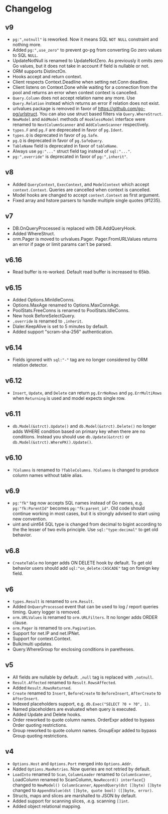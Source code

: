 # Changelog

## v9

- `pg:",notnull"` is reworked. Now it means SQL `NOT NULL` constraint and nothing more.
- Added `pg:",use_zero"` to prevent go-pg from converting Go zero values to SQL `NULL`.
- UpdateNotNull is renamed to UpdateNotZero. As previously it omits zero Go values, but it does not take in account if field is nullable or not.
- ORM supports DistinctOn.
- Hooks accept and return context.
- Client respects Context.Deadline when setting net.Conn deadline.
- Client listens on Context.Done while waiting for a connection from the pool and returns an error when context context is cancelled.
- `Query.Column` does not accept relation name any more. Use `Query.Relation` instead which returns an error if relation does not exist.
- urlvalues package is removed in favor of https://github.com/go-pg/urlstruct. You can also use struct based filters via `Query.WhereStruct`.
- `NewModel` and `AddModel` methods of `HooklessModel` interface were renamed to `NextColumnScanner` and `AddColumnScanner` respectively.
- `types.F` and `pg.F` are deprecated in favor of `pg.Ident`.
- `types.Q` is deprecated in favor of `pg.Safe`.
- `pg.Q` is deprecated in favor of `pg.SafeQuery`.
- `TableName` field is deprecated in favor of `tableName`.
- Always use `pg:"..."` struct field tag instead of `sql:"..."`.
- `pg:",override"` is deprecated in favor of `pg:",inherit"`.

## v8

- Added `QueryContext`, `ExecContext`, and `ModelContext` which accept `context.Context`. Queries are cancelled when context is cancelled.
- Model hooks are changed to accept `context.Context` as first argument.
- Fixed array and hstore parsers to handle multiple single quotes (#1235).

## v7

- DB.OnQueryProcessed is replaced with DB.AddQueryHook.
- Added WhereStruct.
- orm.Pager is moved to urlvalues.Pager. Pager.FromURLValues returns an error if page or limit params can't be parsed.

## v6.16

- Read buffer is re-worked. Default read buffer is increased to 65kb.

## v6.15

- Added Options.MinIdleConns.
- Options.MaxAge renamed to Options.MaxConnAge.
- PoolStats.FreeConns is renamed to PoolStats.IdleConns.
- New hook BeforeSelectQuery.
- `,override` is renamed to `,inherit`.
- Dialer.KeepAlive is set to 5 minutes by default.
- Added support "scram-sha-256" authentication.

## v6.14

- Fields ignored with `sql:"-"` tag are no longer considered by ORM relation detector.

## v6.12

- `Insert`, `Update`, and `Delete` can return `pg.ErrNoRows` and `pg.ErrMultiRows` when `Returning` is used and model expects single row.

## v6.11

- `db.Model(&strct).Update()` and `db.Model(&strct).Delete()` no longer adds WHERE condition based on primary key when there are no conditions. Instead you should use `db.Update(&strct)` or `db.Model(&strct).WherePK().Update()`.

## v6.10

- `?Columns` is renamed to `?TableColumns`. `?Columns` is changed to produce column names without table alias.

## v6.9

- `pg:"fk"` tag now accepts SQL names instead of Go names, e.g. `pg:"fk:ParentId"` becomes `pg:"fk:parent_id"`. Old code should continue working in most cases, but it is strongly advised to start using new convention.
- uint and uint64 SQL type is changed from decimal to bigint according to the the lesser of two evils principle. Use `sql:"type:decimal"` to get old behavior.

## v6.8

- `CreateTable` no longer adds ON DELETE hook by default. To get old behavior users should add `sql:"on_delete:CASCADE"` tag on foreign key field.

## v6

 - `types.Result` is renamed to `orm.Result`.
 - Added `OnQueryProcessed` event that can be used to log / report queries timing. Query logger is removed.
 - `orm.URLValues` is renamed to `orm.URLFilters`. It no longer adds ORDER clause.
 - `orm.Pager` is renamed to `orm.Pagination`.
 - Support for net.IP and net.IPNet.
 - Support for context.Context.
 - Bulk/multi updates.
 - Query.WhereGroup for enclosing conditions in paretheses.

## v5

 - All fields are nullable by default. `,null` tag is replaced with `,notnull`.
 - `Result.Affected` renamed to `Result.RowsAffected`.
 - Added `Result.RowsReturned`.
 - `Create` renamed to `Insert`, `BeforeCreate` to `BeforeInsert`, `AfterCreate` to `AfterInsert`.
 - Indexed placeholders support, e.g. `db.Exec("SELECT ?0 + ?0", 1)`.
 - Named placeholders are evaluated when query is executed.
 - Added Update and Delete hooks.
 - Order reworked to quote column names. OrderExpr added to bypass Order quoting restrictions.
 - Group reworked to quote column names. GroupExpr added to bypass Group quoting restrictions.

## v4

 - `Options.Host` and `Options.Port` merged into `Options.Addr`.
 - Added `Options.MaxRetries`. Now queries are not retried by default.
 - `LoadInto` renamed to `Scan`, `ColumnLoader` renamed to `ColumnScanner`, LoadColumn renamed to ScanColumn, `NewRecord() interface{}` changed to `NewModel() ColumnScanner`, `AppendQuery(dst []byte) []byte` changed to `AppendValue(dst []byte, quote bool) ([]byte, error)`.
 - Structs, maps and slices are marshalled to JSON by default.
 - Added support for scanning slices, .e.g. scanning `[]int`.
 - Added object relational mapping.

